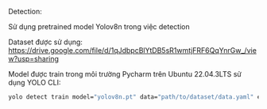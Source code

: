 Detection:

Sử dụng pretrained model Yolov8n trong việc detection

Dataset được sử dụng: https://drive.google.com/file/d/1qJdbpcBlYtDB5sR1wmtjFRF6QqYnrGw_/view?usp=sharing

Model được train trong môi trường Pycharm trên Ubuntu 22.04.3LTS sử dụng YOLO CLI:

```bash
yolo detect train model="yolov8n.pt" data="path/to/dataset/data.yaml" epochs=100 save=True plots=True amp=False workers=1 project="path/to/dir/to/save/your/results"
```

